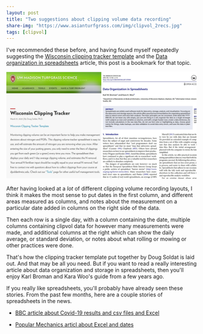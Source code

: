```yaml
---
layout: post
title: "Two suggestions about clipping volume data recording"
share-img: "https://www.asianturfgrass.com/img/clipvol_2recs.jpg"
tags: [clipvol]
---
```


I've recommended these before, and having found myself repeatedly suggesting the [Wisconsin clipping tracker template](https://turf.wisc.edu/2020/03/wisconsin-clipping-tracker/) and the [Data organization in spreadsheets](https://doi.org/10.1080/00031305.2017.1375989) article, this post is a bookmark for that topic.

![shows 2 images the blog post of Wisconsin clipping tracker template and the Broman and Woo superb article on data in spreadsheets](/img/clipvol_2recs.jpg)

After having looked at a *lot* of different clipping volume recording layouts, I think it makes the most sense to put dates in the first column, and different areas measured as columns, and notes about the measurement on a particular date added in columns on the right side of the data.

Then each row is a single day, with a column containing the date, multiple columns containing clipvol data for however many measurements were made, and additional columns at the right which can show the daily average, or standard deviation, or notes about what rolling or mowing or other practices were done.

That's how the clipping tracker template put together by Doug Soldat is laid out. And that may be all you need. But if you want to read a really interesting article about data organization and storage in spreadsheets, then you'll enjoy Karl Broman and Kara Woo's guide from a few years ago. 

If you really like spreadsheets, you'll probably have already seen these stories. From the past few months, here are a couple stories of spreadsheets in the news.

* [BBC article about Covid-19 results and csv files and Excel](https://www.bbc.com/news/technology-54423988)

* [Popular Mechanics articl about Excel and dates](https://www.popularmechanics.com/technology/design/a33549357/human-genes-renamed-microsoft-excel-auto-format-dates/)

